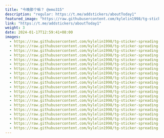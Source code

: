 ```yaml
---
title: "今晚那个嘛？ @emo315"
description: "regular: https://t.me/addstickers/aboutToday1"
featured_image: "https://raw.githubusercontent.com/kylelin1998/tg-sticker-spreading-worldwide-images/main/img/2b237c02-1a3d-4456-847c-42ff46897b32.jpg"
link: "https://t.me/addstickers/aboutToday1"
weight: 3
date: 2024-01-17T12:59:41+08:00
images:
  - https://raw.githubusercontent.com/kylelin1998/tg-sticker-spreading-worldwide-images/main/img/2b237c02-1a3d-4456-847c-42ff46897b32.jpg
  - https://raw.githubusercontent.com/kylelin1998/tg-sticker-spreading-worldwide-images/main/img/5b53f83a-d45f-4b81-b28d-e9ff609baadd.jpg
  - https://raw.githubusercontent.com/kylelin1998/tg-sticker-spreading-worldwide-images/main/img/9582f6ff-9760-4919-b348-4b661c02f8f9.jpg
  - https://raw.githubusercontent.com/kylelin1998/tg-sticker-spreading-worldwide-images/main/img/64b2da24-f817-4361-8657-ec92ba6b6ed8.jpg
  - https://raw.githubusercontent.com/kylelin1998/tg-sticker-spreading-worldwide-images/main/img/b368219d-7f78-44fd-b37b-ac1c804cd12e.jpg
  - https://raw.githubusercontent.com/kylelin1998/tg-sticker-spreading-worldwide-images/main/img/f38a8331-644c-41f3-b517-45f4eb8f3cbb.jpg
  - https://raw.githubusercontent.com/kylelin1998/tg-sticker-spreading-worldwide-images/main/img/8c62b0b7-1dc5-4792-a9c2-677cd1f271ad.jpg
  - https://raw.githubusercontent.com/kylelin1998/tg-sticker-spreading-worldwide-images/main/img/3a231825-55b3-4653-b9d4-1157cb2ddfea.jpg
  - https://raw.githubusercontent.com/kylelin1998/tg-sticker-spreading-worldwide-images/main/img/d55fcddc-1a83-46a6-9c0d-ad5e4b339143.jpg
  - https://raw.githubusercontent.com/kylelin1998/tg-sticker-spreading-worldwide-images/main/img/c17e7856-9998-4c65-88ab-fa65b6ea8abd.jpg
  - https://raw.githubusercontent.com/kylelin1998/tg-sticker-spreading-worldwide-images/main/img/58658e77-9aa7-4892-9604-c366a7d851ef.jpg
  - https://raw.githubusercontent.com/kylelin1998/tg-sticker-spreading-worldwide-images/main/img/7b6376e0-9175-40fb-bb96-0cea0c3c3d3d.jpg
  - https://raw.githubusercontent.com/kylelin1998/tg-sticker-spreading-worldwide-images/main/img/f9d840e9-ed79-43e0-8721-a6d5f08daecb.jpg
  - https://raw.githubusercontent.com/kylelin1998/tg-sticker-spreading-worldwide-images/main/img/4f360ee9-d3f9-4da6-9829-a82d809f8551.jpg
  - https://raw.githubusercontent.com/kylelin1998/tg-sticker-spreading-worldwide-images/main/img/c23ddf8b-b01b-4d73-befc-a612252cd75e.jpg
  - https://raw.githubusercontent.com/kylelin1998/tg-sticker-spreading-worldwide-images/main/img/a9a78b2d-3892-4c2b-9139-05ee1f4284d9.jpg
  - https://raw.githubusercontent.com/kylelin1998/tg-sticker-spreading-worldwide-images/main/img/46487061-2dd5-4f9d-b319-06070924780d.jpg
  - https://raw.githubusercontent.com/kylelin1998/tg-sticker-spreading-worldwide-images/main/img/8c2403f6-df0c-4afc-8959-06db5e0a95a3.jpg
  - https://raw.githubusercontent.com/kylelin1998/tg-sticker-spreading-worldwide-images/main/img/63c971d1-34b0-4ef8-9217-1a5bf8faaecf.jpg
  - https://raw.githubusercontent.com/kylelin1998/tg-sticker-spreading-worldwide-images/main/img/3c65a9b8-81b9-4d6e-a422-ab0b54e8c52e.jpg
---
```


